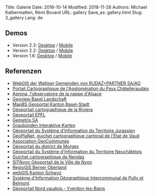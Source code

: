 Title: Galerie
Date: 2016-10-14
Modified: 2018-11-28
Authors: Michael Kalbermatten, Rémi Bovard
URL: gallery
Save_as: gallery.html
Slug: 3_gallery
Lang: de

## Demos

* Version 2.3: [Desktop](https://geomapfish-demo.camptocamp.com/2.3/?lang=de) / [Mobile](https://geomapfish-demo.camptocamp.com/2.3/mobile/?lang=de)
* Version 2.2: [Desktop](https://geomapfish-demo.camptocamp.net/2.2/?lang=de) / [Mobile](https://geomapfish-demo.camptocamp.net/2.2/mobile/?lang=de)
* Version 1.6: [Desktop](https://geomapfish-demo.camptocamp.net/1.6/) / [Mobile](https://geomapfish-demo.camptocamp.net/1.6/mobile/)

## Referenzen

* [WebGIS der Walliser Gemeinden von RUDAZ+PARTNER SA/AG](https://www.vsgis.ch/)
* [Portail Cartographique de l'Agglomération du Pays Châtelleraudais](https://carto.grand-chatellerault.fr/)
* [Aprona, l'observatoire de la nappe d'Alsace](https://carto.aprona.net/)
* [Geoview Basel Landschaft](https://geoview.bl.ch/)
* [MapBS Geoportal Kanton Basel-Stadt](https://map.geo.bs.ch/)
* [Géoportail cartographique de la Riviera](https://map.cartoriviera.ch/)
* [Géoportail EPFL](https://geoportail.epfl.ch/)
* [Gemetris SA](http://www.gemetris.ch/prestations#SIG)
* [Graubünden Interaktive Karten](http://map.geo.gr.ch/)
* [Géoportail du Système d'Information du Territoire Jurassien](https://geo.jura.ch/)
* [GéoPlaNet, guichet cartographique cantonal de l'Etat de Vaud](http://www.geo.vd.ch/)
* [Association GeoCommunes](http://www.geocommunes.ch/references/)
* [Géoportail du district de Morges](https://map.cjl.ch/)
* [Géoportail du Système d'Information du Territoire Neuchâtelois](https://sitn.ne.ch/)
* [Guichet cartographique de Nendaz](https://nendaz-geoportail.sig.cloud.camptocamp.net/)
* [SITNyon Géoportail de la Ville de Nyon](https://map.nyon.ch/)
* [RegioGIS Berner Oberland](http://map.regiogis-beo.ch/)
* [webGIS Kanton Schwyz](https://map.geo.sz.ch/)
* [Système d'Information Géographique Intercommunal de Pully et Belmont](https://www.sigip.ch/)
* [Géoportail Nord vaudois - Yverdon-les-Bains](https://mapnv.ch/)
